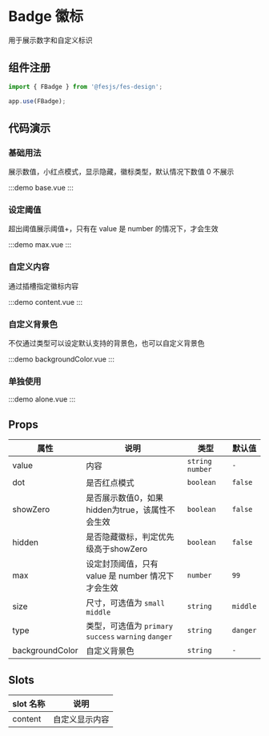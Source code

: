 # Badge 徽标

用于展示数字和自定义标识

## 组件注册

```js
import { FBadge } from '@fesjs/fes-design';

app.use(FBadge);
```

## 代码演示

### 基础用法

展示数值，小红点模式，显示隐藏，徽标类型，默认情况下数值 0 不展示

:::demo
base.vue
:::

### 设定阈值

超出阈值展示阈值+，只有在 value 是 number 的情况下，才会生效

:::demo
max.vue
:::

### 自定义内容

通过插槽指定徽标内容

:::demo
content.vue
:::

### 自定义背景色

不仅通过类型可以设定默认支持的背景色，也可以自定义背景色

:::demo
backgroundColor.vue
:::

### 单独使用

:::demo
alone.vue
:::

## Props

| 属性            | 说明                                                  | 类型              | 默认值   |
| --------------- | ----------------------------------------------------- | ----------------- | -------- |
| value           | 内容                                                  | `string` `number` | `-`      |
| dot             | 是否红点模式                                          | `boolean`         | `false`  |
| showZero        | 是否展示数值0，如果 hidden为true，该属性不会生效      | `boolean`         | `false`  |
| hidden          | 是否隐藏徽标，判定优先级高于showZero                  | `boolean`         | `false`  |
| max             | 设定封顶阈值，只有 value 是 number 情况下才会生效     | `number`          | `99`     |
| size            | 尺寸，可选值为 `small` `middle`                       | `string`          | `middle` |
| type            | 类型，可选值为 `primary` `success` `warning` `danger` | `string`          | `danger` |
| backgroundColor | 自定义背景色                                          | `string`          | `-`      |

## Slots

| slot 名称 | 说明           |
| --------- | -------------- |
| content   | 自定义显示内容 |
